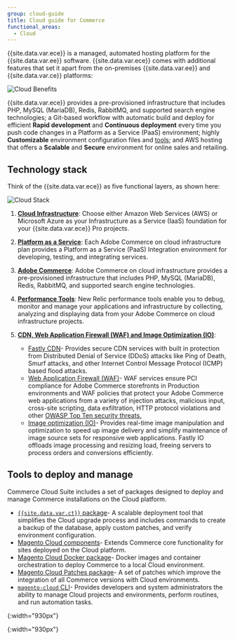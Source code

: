 ```yaml
---
group: cloud-guide
title: Cloud guide for Commerce
functional_areas:
  - Cloud
---
```


{{site.data.var.ece}} is a managed, automated hosting platform for the {{site.data.var.ee}} software. {{site.data.var.ece}} comes with additional features that set it apart from the on-premises {{site.data.var.ee}} and {{site.data.var.ce}} platforms:

![Cloud Benefits]

{{site.data.var.ece}} provides a pre-provisioned infrastructure that includes PHP, MySQL (MariaDB), Redis, RabbitMQ, and supported search engine technologies; a Git-based workflow with automatic build and deploy for efficient **Rapid development** and **Continuous deployment** every time you push code changes in a Platform as a Service (PaaS) environment; highly **Customizable** environment configuration files and [tools](#ece-tools-package); and AWS hosting that offers a **Scalable** and **Secure** environment for online sales and retailing.

## Technology stack

Think of the {{site.data.var.ece}} as five functional layers, as shown here:

![Cloud Stack]

1. [**Cloud Infrastructure**](https://devdocs.magento.com/cloud/architecture/pro-architecture.html): Choose either Amazon Web Services (AWS) or Microsoft Azure as your Infrastructure as a Service (IaaS) foundation for your {{site.data.var.ece}} Pro projects.
1. [**Platform as a Service**](https://devdocs.magento.com/cloud/architecture/cloud-architecture.html): Each Adobe Commerce on cloud infrastructure plan provides a Platform as a Service (PaaS) Integration environment for developing, testing, and integrating services.
1. [**Adobe Commerce**](https://devdocs.magento.com/cloud/requirements/cloud-requirements.html#cloud-arch-software):  Adobe Commerce on cloud infrastructure provides a pre-provisioned infrastructure that includes PHP, MySQL (MariaDB), Redis, RabbitMQ, and supported search engine technologies.
1. [**Performance Tools**](https://devdocs.magento.com/cloud/project/new-relic.html): New Relic performance tools enable you to debug, monitor and manage your applications and infrastructure by collecting, analyzing and displaying data from your Adobe Commerce on cloud infrastructure projects.
1. [**CDN, Web Application Firewall (WAF) and Image Optimization (IO)**](https://devdocs.magento.com/cloud/cdn/cloud-fastly.html):

   -  [Fastly CDN](https://devdocs.magento.com/cloud/cdn/cloud-fastly.html#ddos-protection)- Provides secure CDN services with built in protection from Distributed Denial of Service (DDoS) attacks like Ping of Death, Smurf attacks, and other Internet Control Message Protocol (ICMP) based flood attacks.
   -  [Web Application Firewall (WAF)](https://devdocs.magento.com/cloud/cdn/fastly-waf-service.html)- WAF services ensure PCI compliance for Adobe Commerce storefronts in  Production environments and WAF policies that protect your Adobe Commerce web applications from a variety of injection attacks, malicious input, cross-site scripting, data exfiltration, HTTP protocol violations and other [OWASP Top Ten security threats.](https://www.owasp.org/index.php/Top_Ten)
   -  [Image optimization (IO)](https://devdocs.magento.com/cloud/cdn/fastly-image-optimization.html)- Provides real-time image manipulation and optimization to speed up image delivery and simplify maintenance of image source sets for responsive web applications. Fastly IO offloads image processing and resizing load, freeing servers to process orders and conversions efficiently.

## Tools to deploy and manage

Commerce Cloud Suite includes a set of packages designed to deploy and manage Commerce installations on the Cloud platform.

-  [`{{site.data.var.ct}}` package](https://devdocs.magento.com/cloud/reference/ece-tools-reference.html)- A scalable deployment tool that simplifies the Cloud upgrade process and includes commands to create a backup of the database, apply custom patches, and verify environment configuration.
-  [Magento Cloud components](https://devdocs.magento.com/cloud/release-notes/mcc-release-notes.html)- Extends Commerce core functionality for sites deployed on the Cloud platform.
-  [Magento Cloud Docker package](https://devdocs.magento.com/cloud/release-notes/mcd-release-notes.html)- Docker images and container orchestration to deploy Commerce to a local Cloud environment.
-  [Magento Cloud Patches package](https://devdocs.magento.com/cloud/release-notes/mcp-release-notes.html)- A set of patches which improve the integration of all Commerce versions with Cloud environments.
-  [`magento-cloud` CLI](https://devdocs.magento.com/cloud/reference/cli-ref-topic.html)- Provides developers and system administrators the ability to manage Cloud projects and environments, perform routines, and run automation tasks.

<!-- Link definitions -->

[Cloud Benefits]: {{site.baseurl}}/common/images/cloud/CloudBenefits.svg
{:width="930px"}

[Cloud Stack]: {{site.baseurl}}/common/images/cloud/CloudStack.svg
{:width="930px"}

[ece]: reference/ece-tools-reference.html
